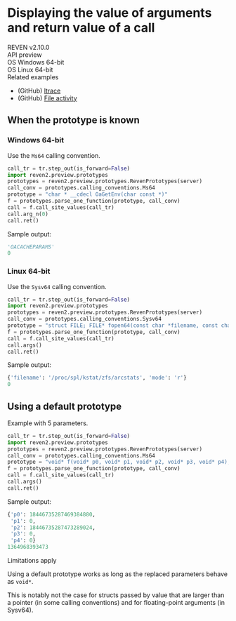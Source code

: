 # Displaying the value of arguments and return value of a call

<div class="bulma">
<div class="field is-grouped is-grouped-multiline">
  <div class="control">
    <div class="tags has-addons">
      <span class="tag is-dark">REVEN</span>
      <span class="tag is-info">v2.10.0</span>
    </div>
  </div>

  <div class="control">
    <div class="tags has-addons">
      <span class="tag is-dark">API</span>
      <span class="tag is-warning">preview</span>
    </div>
  </div>

  <div class="control">
    <div class="tags has-addons">
      <span class="tag is-dark">OS</span>
      <span class="tag is-primary icon-text">
        <span class="icon"><i class="fa fa-windows" aria-hidden="true"></i></span>
        <span>Windows 64-bit</span>
      </span>
    </div>
  </div>

  <div class="control">
    <div class="tags has-addons">
      <span class="tag is-dark">OS</span>
      <span class="tag is-primary icon-text">
        <span class="icon"><i class="fa fa-linux" aria-hidden="true"></i></span>
        <span>Linux 64-bit</span>
      </span>
    </div>
  </div>
</div>

  <div class="message is-link">
     <div class="message-header">
         Related examples
     </div>
     <div class="message-body content pt-0">
        <ul>
            <li>(GitHub) <a href="https://github.com/tetrane/reven2-ltrace">ltrace</a></li>
            <li>(GitHub) <a href="https://github.com/tetrane/reven2-file-activity">File activity</a></li>
        </ul>
     </div>
  </div>

</div>

## When the prototype is known

### Windows 64-bit

Use the `Ms64` calling convention.

```py
call_tr = tr.step_out(is_forward=False)
import reven2.preview.prototypes
prototypes = reven2.preview.prototypes.RevenPrototypes(server)
call_conv = prototypes.calling_conventions.Ms64
prototype = "char * __cdecl OaGetEnv(char const *)"
f = prototypes.parse_one_function(prototype, call_conv)
call = f.call_site_values(call_tr)
call.arg_n(0)
call.ret()
```

Sample output:

```py
'OACACHEPARAMS'
0
```

### Linux 64-bit

Use the `Sysv64` calling convention.

```py
call_tr = tr.step_out(is_forward=False)
import reven2.preview.prototypes
prototypes = reven2.preview.prototypes.RevenPrototypes(server)
call_conv = prototypes.calling_conventions.Sysv64
prototype = "struct FILE; FILE* fopen64(const char *filename, const char *mode);"
f = prototypes.parse_one_function(prototype, call_conv)
call = f.call_site_values(call_tr)
call.args()
call.ret()
```

Sample output:

```py
{'filename': '/proc/spl/kstat/zfs/arcstats', 'mode': 'r'}
0
```

## Using a default prototype

Example with 5 parameters.

```py
call_tr = tr.step_out(is_forward=False)
import reven2.preview.prototypes
prototypes = reven2.preview.prototypes.RevenPrototypes(server)
call_conv = prototypes.calling_conventions.Ms64
prototype = "void* f(void* p0, void* p1, void* p2, void* p3, void* p4);"
f = prototypes.parse_one_function(prototype, call_conv)
call = f.call_site_values(call_tr)
call.args()
call.ret()
```

Sample output:

```py
{'p0': 18446735287469384880,
 'p1': 0,
 'p2': 18446735287473289024,
 'p3': 0,
 'p4': 0}
1364968393473
```

<div class="bulma">
  <div class="message is-warning">
     <div class="message-header">
         Limitations apply
     </div>
     <div class="message-body content">
       <p>
       Using a default prototype works as long as the replaced parameters behave as <code>void*</code>.
       </p><p>
       This is notably not the case for structs passed by value that are larger than a pointer (in some calling conventions) and for floating-point arguments (in Sysv64).
      </p></div>
  </div>
</div>
